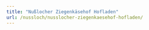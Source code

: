 ```yaml
---
title: "Nußlocher Ziegenkäsehof Hofladen"
url: /nussloch/nusslocher-ziegenkaesehof-hofladen/
---
```

